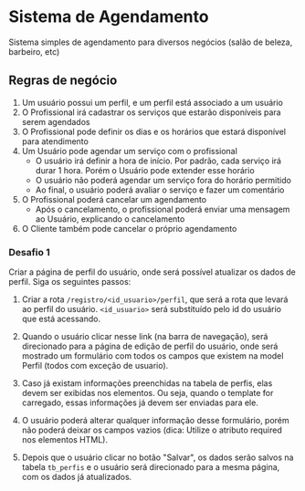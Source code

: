 # Sistema de Agendamento

Sistema simples de agendamento para diversos negócios (salão de beleza, barbeiro, etc)

## Regras de negócio

1. Um usuário possui um perfil, e um perfil está associado a um usuário
2. O Profissional irá cadastrar os serviços que estarão disponíveis para serem agendados
3. O Profissional pode definir os dias e os horários que estará disponível para atendimento
4. Um Usuário pode agendar um serviço com o profissional
    * O usuário irá definir a hora de início. Por padrão, cada serviço irá durar 1 hora. Porém o Usuário pode extender esse horário
    * O usuário não poderá agendar um serviço fora do horário permitido
    * Ao final, o usuário poderá avaliar o serviço e fazer um comentário
5. O Profissional poderá cancelar um agendamento
    * Após o cancelamento, o profissional poderá enviar uma mensagem ao Usuário, explicando o cancelamento
6. O Cliente também pode cancelar o próprio agendamento

### Desafio 1

Criar a página de perfil do usuário, onde será possível atualizar os dados de perfil. Siga os seguintes passos:

1. Criar a rota `/registro/<id_usuario>/perfil`, que será a rota que levará ao perfil do usuário. `<id_usuario>` será substituído pelo id do usuário que está acessando.

2. Quando o usuário clicar nesse link (na barra de navegação), será direcionado para a página de edição de perfil do usuário, onde será mostrado um formulário com todos os campos que existem na model Perfil (todos com exceção de usuario).

3. Caso já existam informações preenchidas na tabela de perfis, elas devem ser exibidas nos elementos. Ou seja, quando o template for carregado, essas informações já devem ser enviadas para ele.

4. O usuário poderá alterar qualquer informação desse formulário, porém não poderá deixar os campos vazios (dica: Utilize o atributo required nos elementos HTML).

5. Depois que o usuário clicar no botão "Salvar", os dados serão salvos na tabela `tb_perfis` e o usuário será direcionado para a mesma página, com os dados já atualizados.